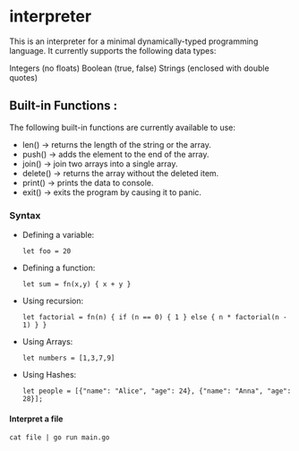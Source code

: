 # interpreter

This is an interpreter for a minimal dynamically-typed programming language. It currently supports the following data types:

Integers (no floats)
Boolean (true, false)
Strings (enclosed with double quotes)


## Built-in Functions :

The following built-in functions are currently available to use:

- len() -> returns the length of the string or the array.
- push() -> adds the element to the end of the array.
- join() -> join two arrays into a single array.
- delete() -> returns the array without the deleted item.
- print() -> prints the data to console.
- exit() -> exits the program by causing it to panic.

### Syntax

- Defining a variable:
  ```
  let foo = 20
  ```
- Defining a function:
  ```
  let sum = fn(x,y) { x + y }
  ```
- Using recursion:
  ```
  let factorial = fn(n) { if (n == 0) { 1 } else { n * factorial(n - 1) } }
  ```
- Using Arrays:
  ```
  let numbers = [1,3,7,9]
  ```
- Using Hashes:
  ```
  let people = [{"name": "Alice", "age": 24}, {"name": "Anna", "age": 28}];
  ```
#### Interpret a file

```
cat file | go run main.go
```
